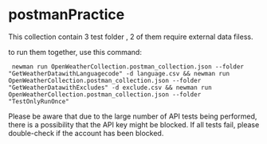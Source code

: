 # postmanPractice

This collection contain 3 test folder , 2 of them require external data filess.

to run them together, use this command:

```
 newman run OpenWeatherCollection.postman_collection.json --folder "GetWeatherDatawithLanguagecode" -d language.csv && newman run OpenWeatherCollection.postman_collection.json --folder "GetWeatherDatawithExcludes" -d exclude.csv && newman run OpenWeatherCollection.postman_collection.json --folder "TestOnlyRunOnce" 
```


Please be aware that due to the large number of API tests being performed, there is a possibility that the API key might be blocked. If all tests fail, please double-check if the account has been blocked.